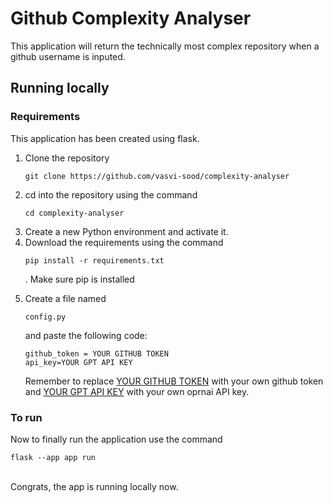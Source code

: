 # Github Complexity Analyser
This application will return the technically most complex repository when a github username is inputed.

## Running locally
### Requirements
This application has been created using flask.
<ol>
<li>Clone the repository</li>
  
```
git clone https://github.com/vasvi-sood/complexity-analyser
```

<li>cd into the repository using the command 
  
  ```cd complexity-analyser```

</li>
<li>Create a new Python environment and activate it. </li>
<li> Download the requirements using the command 
  
  ```pip install -r requirements.txt```
  
  . Make sure pip is installed</li>
<li>Create a file named 
  
  ```config.py``` 
  
  and paste the following code: 
  
 ```
github_token = YOUR GITHUB TOKEN
api_key=YOUR GPT API KEY
```
Remember to replace [YOUR GITHUB TOKEN](https://docs.github.com/en/authentication/keeping-your-account-and-data-secure/managing-your-personal-access-tokens) with your own github token and [YOUR GPT API KEY](https://help.openai.com/en/articles/4936850-where-do-i-find-my-secret-api-key) with your own oprnai API key.
</li>
</ol>

### To run 
Now to finally run the application use the command

```flask --app app run ```

<br>
Congrats, the app is running locally now.

